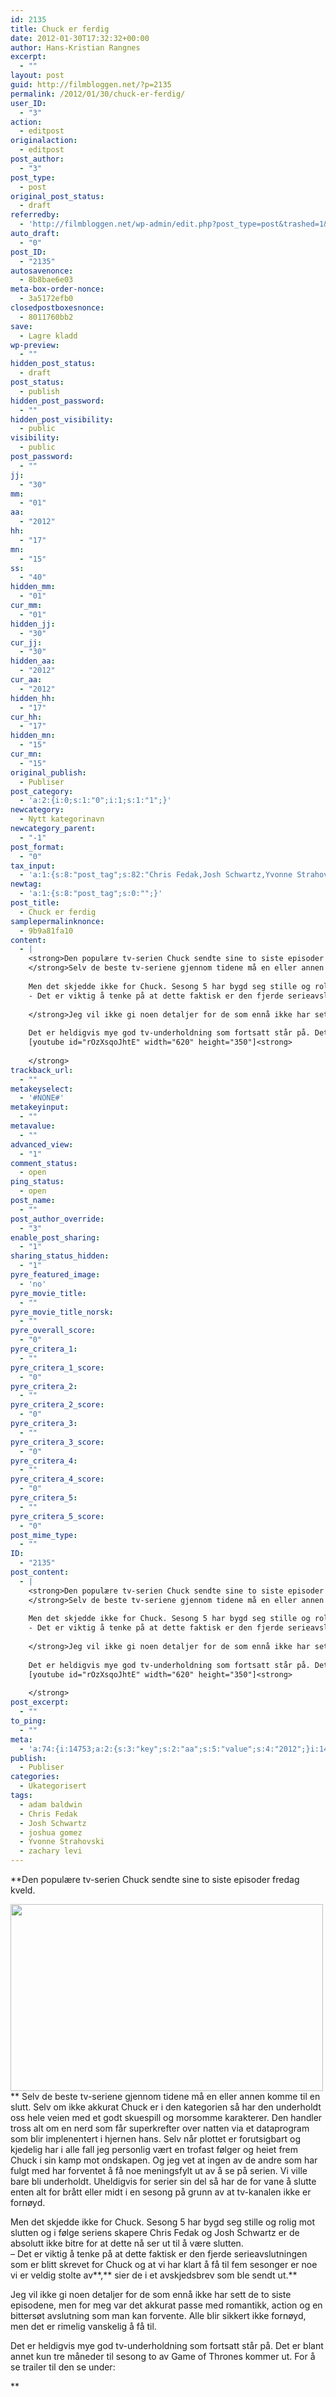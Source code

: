 ```yaml
---
id: 2135
title: Chuck er ferdig
date: 2012-01-30T17:32:32+00:00
author: Hans-Kristian Rangnes
excerpt:
  - ""
layout: post
guid: http://filmbloggen.net/?p=2135
permalink: /2012/01/30/chuck-er-ferdig/
user_ID:
  - "3"
action:
  - editpost
originalaction:
  - editpost
post_author:
  - "3"
post_type:
  - post
original_post_status:
  - draft
referredby:
  - 'http://filmbloggen.net/wp-admin/edit.php?post_type=post&trashed=1&ids=2114'
auto_draft:
  - "0"
post_ID:
  - "2135"
autosavenonce:
  - 8b8bae6e03
meta-box-order-nonce:
  - 3a5172efb0
closedpostboxesnonce:
  - 8011760bb2
save:
  - Lagre kladd
wp-preview:
  - ""
hidden_post_status:
  - draft
post_status:
  - publish
hidden_post_password:
  - ""
hidden_post_visibility:
  - public
visibility:
  - public
post_password:
  - ""
jj:
  - "30"
mm:
  - "01"
aa:
  - "2012"
hh:
  - "17"
mn:
  - "15"
ss:
  - "40"
hidden_mm:
  - "01"
cur_mm:
  - "01"
hidden_jj:
  - "30"
cur_jj:
  - "30"
hidden_aa:
  - "2012"
cur_aa:
  - "2012"
hidden_hh:
  - "17"
cur_hh:
  - "17"
hidden_mn:
  - "15"
cur_mn:
  - "15"
original_publish:
  - Publiser
post_category:
  - 'a:2:{i:0;s:1:"0";i:1;s:1:"1";}'
newcategory:
  - Nytt kategorinavn
newcategory_parent:
  - "-1"
post_format:
  - "0"
tax_input:
  - 'a:1:{s:8:"post_tag";s:82:"Chris Fedak,Josh Schwartz,Yvonne Strahovski,zachary levi,adam baldwin,joshua gomez";}'
newtag:
  - 'a:1:{s:8:"post_tag";s:0:"";}'
post_title:
  - Chuck er ferdig
samplepermalinknonce:
  - 9b9a81fa10
content:
  - |
    <strong>Den populære tv-serien Chuck sendte sine to siste episoder fredag kveld.<!--more--><a href="http://filmbloggen.net/?attachment_id=2179" rel="attachment wp-att-2179"><img class="alignnone size-full wp-image-2179" title="chuck-season-5-cast" src="http://filmbloggen.net/wp-content/uploads//2012/01/chuck-season-5-cast.jpg" alt="" width="500" height="299" /></a>
    </strong>Selv de beste tv-seriene gjennom tidene må en eller annen komme til en slutt. Selv om ikke akkurat Chuck er i den kategorien så har den underholdt oss hele veien med et godt skuespill og morsomme karakterer. Den handler tross alt om en nerd som får superkrefter over natten via et dataprogram som blir implenentert i hjernen hans. Selv når plottet er forutsigbart og kjedelig har i alle fall jeg personlig vært en trofast følger og heiet frem Chuck i sin kamp mot ondskapen. Og jeg vet at ingen av de andre som har fulgt med har forventet å få noe meningsfylt ut av å se på serien. Vi ville bare bli underholdt. Uheldigvis for serier sin del så har de for vane å slutte enten alt for brått eller midt i en sesong på grunn av at tv-kanalen ikke er fornøyd.
    
    Men det skjedde ikke for Chuck. Sesong 5 har bygd seg stille og rolig mot slutten og i følge seriens skapere Chris Fedak og Josh Schwartz er de absolutt ikke bitre for at dette nå ser ut til å være slutten.
    - Det er viktig å tenke på at dette faktisk er den fjerde serieavslutningen som er blitt skrevet for Chuck og at vi har klart å få til fem sesonger er noe vi er veldig stolte av<strong>, </strong>sier de i et avskjedsbrev som ble sendt ut.<strong>
    
    </strong>Jeg vil ikke gi noen detaljer for de som ennå ikke har sett de to siste episodene, men for meg var det akkurat passe med romantikk, action og en bittersøt avslutning som man kan forvente. Alle blir sikkert ikke fornøyd, men det er rimelig vanskelig å få til.
    
    Det er heldigvis mye god tv-underholdning som fortsatt står på. Det er blant annet kun tre måneder til sesong to av Game of Thrones kommer ut. For å se trailer til den se under:
    [youtube id="rOzXsqoJhtE" width="620" height="350"]<strong>
    
    </strong>
trackback_url:
  - ""
metakeyselect:
  - '#NONE#'
metakeyinput:
  - ""
metavalue:
  - ""
advanced_view:
  - "1"
comment_status:
  - open
ping_status:
  - open
post_name:
  - ""
post_author_override:
  - "3"
enable_post_sharing:
  - "1"
sharing_status_hidden:
  - "1"
pyre_featured_image:
  - 'no'
pyre_movie_title:
  - ""
pyre_movie_title_norsk:
  - ""
pyre_overall_score:
  - "0"
pyre_critera_1:
  - ""
pyre_critera_1_score:
  - "0"
pyre_critera_2:
  - ""
pyre_critera_2_score:
  - "0"
pyre_critera_3:
  - ""
pyre_critera_3_score:
  - "0"
pyre_critera_4:
  - ""
pyre_critera_4_score:
  - "0"
pyre_critera_5:
  - ""
pyre_critera_5_score:
  - "0"
post_mime_type:
  - ""
ID:
  - "2135"
post_content:
  - |
    <strong>Den populære tv-serien Chuck sendte sine to siste episoder fredag kveld.<!--more--><a href="http://filmbloggen.net/?attachment_id=2179" rel="attachment wp-att-2179"><img class="alignnone size-full wp-image-2179" title="chuck-season-5-cast" src="http://filmbloggen.net/wp-content/uploads//2012/01/chuck-season-5-cast.jpg" alt="" width="500" height="299" /></a>
    </strong>Selv de beste tv-seriene gjennom tidene må en eller annen komme til en slutt. Selv om ikke akkurat Chuck er i den kategorien så har den underholdt oss hele veien med et godt skuespill og morsomme karakterer. Den handler tross alt om en nerd som får superkrefter over natten via et dataprogram som blir implenentert i hjernen hans. Selv når plottet er forutsigbart og kjedelig har i alle fall jeg personlig vært en trofast følger og heiet frem Chuck i sin kamp mot ondskapen. Og jeg vet at ingen av de andre som har fulgt med har forventet å få noe meningsfylt ut av å se på serien. Vi ville bare bli underholdt. Uheldigvis for serier sin del så har de for vane å slutte enten alt for brått eller midt i en sesong på grunn av at tv-kanalen ikke er fornøyd.
    
    Men det skjedde ikke for Chuck. Sesong 5 har bygd seg stille og rolig mot slutten og i følge seriens skapere Chris Fedak og Josh Schwartz er de absolutt ikke bitre for at dette nå ser ut til å være slutten.
    - Det er viktig å tenke på at dette faktisk er den fjerde serieavslutningen som er blitt skrevet for Chuck og at vi har klart å få til fem sesonger er noe vi er veldig stolte av<strong>, </strong>sier de i et avskjedsbrev som ble sendt ut.<strong>
    
    </strong>Jeg vil ikke gi noen detaljer for de som ennå ikke har sett de to siste episodene, men for meg var det akkurat passe med romantikk, action og en bittersøt avslutning som man kan forvente. Alle blir sikkert ikke fornøyd, men det er rimelig vanskelig å få til.
    
    Det er heldigvis mye god tv-underholdning som fortsatt står på. Det er blant annet kun tre måneder til sesong to av Game of Thrones kommer ut. For å se trailer til den se under:
    [youtube id="rOzXsqoJhtE" width="620" height="350"]<strong>
    
    </strong>
post_excerpt:
  - ""
to_ping:
  - ""
meta:
  - 'a:74:{i:14753;a:2:{s:3:"key";s:2:"aa";s:5:"value";s:4:"2012";}i:14731;a:2:{s:3:"key";s:6:"action";s:5:"value";s:8:"editpost";}i:14784;a:2:{s:3:"key";s:13:"advanced_view";s:5:"value";s:1:"1";}i:14740;a:2:{s:3:"key";s:13:"autosavenonce";s:5:"value";s:10:"e2b0bffbde";}i:14738;a:2:{s:3:"key";s:10:"auto_draft";s:5:"value";s:1:"0";}i:14742;a:2:{s:3:"key";s:20:"closedpostboxesnonce";s:5:"value";s:10:"11bcd81d49";}i:14785;a:2:{s:3:"key";s:14:"comment_status";s:5:"value";s:4:"open";}i:14777;a:2:{s:3:"key";s:7:"content";s:5:"value";s:73:"Den populære tv-serien Chuck sendte sine to siste episoder fredag kveld.";}i:14762;a:2:{s:3:"key";s:6:"cur_aa";s:5:"value";s:4:"2012";}i:14764;a:2:{s:3:"key";s:6:"cur_hh";s:5:"value";s:2:"15";}i:14760;a:2:{s:3:"key";s:6:"cur_jj";s:5:"value";s:2:"29";}i:14758;a:2:{s:3:"key";s:6:"cur_mm";s:5:"value";s:2:"01";}i:14766;a:2:{s:3:"key";s:6:"cur_mn";s:5:"value";s:2:"46";}i:14789;a:2:{s:3:"key";s:19:"enable_post_sharing";s:5:"value";s:1:"1";}i:14778;a:2:{s:3:"key";s:7:"excerpt";s:5:"value";s:0:"";}i:14754;a:2:{s:3:"key";s:2:"hh";s:5:"value";s:2:"15";}i:14761;a:2:{s:3:"key";s:9:"hidden_aa";s:5:"value";s:4:"2012";}i:14763;a:2:{s:3:"key";s:9:"hidden_hh";s:5:"value";s:2:"15";}i:14759;a:2:{s:3:"key";s:9:"hidden_jj";s:5:"value";s:2:"29";}i:14757;a:2:{s:3:"key";s:9:"hidden_mm";s:5:"value";s:2:"01";}i:14765;a:2:{s:3:"key";s:9:"hidden_mn";s:5:"value";s:2:"46";}i:14747;a:2:{s:3:"key";s:20:"hidden_post_password";s:5:"value";s:0:"";}i:14745;a:2:{s:3:"key";s:18:"hidden_post_status";s:5:"value";s:5:"draft";}i:14748;a:2:{s:3:"key";s:22:"hidden_post_visibility";s:5:"value";s:6:"public";}i:14806;a:2:{s:3:"key";s:2:"ID";s:5:"value";s:4:"2135";}i:14751;a:2:{s:3:"key";s:2:"jj";s:5:"value";s:2:"29";}i:14741;a:2:{s:3:"key";s:20:"meta-box-order-nonce";s:5:"value";s:10:"480c178557";}i:14781;a:2:{s:3:"key";s:12:"metakeyinput";s:5:"value";s:0:"";}i:14780;a:2:{s:3:"key";s:13:"metakeyselect";s:5:"value";s:6:"#NONE#";}i:14782;a:2:{s:3:"key";s:9:"metavalue";s:5:"value";s:0:"";}i:14752;a:2:{s:3:"key";s:2:"mm";s:5:"value";s:2:"01";}i:14755;a:2:{s:3:"key";s:2:"mn";s:5:"value";s:2:"46";}i:14769;a:2:{s:3:"key";s:11:"newcategory";s:5:"value";s:17:"Nytt kategorinavn";}i:14770;a:2:{s:3:"key";s:18:"newcategory_parent";s:5:"value";s:2:"-1";}i:14732;a:2:{s:3:"key";s:14:"originalaction";s:5:"value";s:8:"editpost";}i:14735;a:2:{s:3:"key";s:20:"original_post_status";s:5:"value";s:10:"auto-draft";}i:14767;a:2:{s:3:"key";s:16:"original_publish";s:5:"value";s:8:"Publiser";}i:14786;a:2:{s:3:"key";s:11:"ping_status";s:5:"value";s:4:"open";}i:14733;a:2:{s:3:"key";s:11:"post_author";s:5:"value";s:1:"3";}i:14788;a:2:{s:3:"key";s:20:"post_author_override";s:5:"value";s:1:"3";}i:14807;a:2:{s:3:"key";s:12:"post_content";s:5:"value";s:73:"Den populære tv-serien Chuck sendte sine to siste episoder fredag kveld.";}i:14808;a:2:{s:3:"key";s:12:"post_excerpt";s:5:"value";s:0:"";}i:14772;a:2:{s:3:"key";s:11:"post_format";s:5:"value";s:1:"0";}i:14739;a:2:{s:3:"key";s:7:"post_ID";s:5:"value";s:4:"2135";}i:14805;a:2:{s:3:"key";s:14:"post_mime_type";s:5:"value";s:0:"";}i:14787;a:2:{s:3:"key";s:9:"post_name";s:5:"value";s:0:"";}i:14750;a:2:{s:3:"key";s:13:"post_password";s:5:"value";s:0:"";}i:14746;a:2:{s:3:"key";s:11:"post_status";s:5:"value";s:5:"draft";}i:14775;a:2:{s:3:"key";s:10:"post_title";s:5:"value";s:15:"Chuck er ferdig";}i:14734;a:2:{s:3:"key";s:9:"post_type";s:5:"value";s:4:"post";}i:14795;a:2:{s:3:"key";s:14:"pyre_critera_1";s:5:"value";s:0:"";}i:14796;a:2:{s:3:"key";s:20:"pyre_critera_1_score";s:5:"value";s:1:"0";}i:14797;a:2:{s:3:"key";s:14:"pyre_critera_2";s:5:"value";s:0:"";}i:14798;a:2:{s:3:"key";s:20:"pyre_critera_2_score";s:5:"value";s:1:"0";}i:14799;a:2:{s:3:"key";s:14:"pyre_critera_3";s:5:"value";s:0:"";}i:14800;a:2:{s:3:"key";s:20:"pyre_critera_3_score";s:5:"value";s:1:"0";}i:14801;a:2:{s:3:"key";s:14:"pyre_critera_4";s:5:"value";s:0:"";}i:14802;a:2:{s:3:"key";s:20:"pyre_critera_4_score";s:5:"value";s:1:"0";}i:14803;a:2:{s:3:"key";s:14:"pyre_critera_5";s:5:"value";s:0:"";}i:14804;a:2:{s:3:"key";s:20:"pyre_critera_5_score";s:5:"value";s:1:"0";}i:14791;a:2:{s:3:"key";s:19:"pyre_featured_image";s:5:"value";s:2:"no";}i:14792;a:2:{s:3:"key";s:16:"pyre_movie_title";s:5:"value";s:0:"";}i:14793;a:2:{s:3:"key";s:22:"pyre_movie_title_norsk";s:5:"value";s:0:"";}i:14794;a:2:{s:3:"key";s:18:"pyre_overall_score";s:5:"value";s:1:"0";}i:14736;a:2:{s:3:"key";s:10:"referredby";s:5:"value";s:49:"http://filmbloggen.net/wp-admin/edit-comments.php";}i:14776;a:2:{s:3:"key";s:20:"samplepermalinknonce";s:5:"value";s:10:"d71e2915dd";}i:14743;a:2:{s:3:"key";s:4:"save";s:5:"value";s:11:"Lagre kladd";}i:14790;a:2:{s:3:"key";s:21:"sharing_status_hidden";s:5:"value";s:1:"1";}i:14756;a:2:{s:3:"key";s:2:"ss";s:5:"value";s:2:"48";}i:14809;a:2:{s:3:"key";s:7:"to_ping";s:5:"value";s:0:"";}i:14779;a:2:{s:3:"key";s:13:"trackback_url";s:5:"value";s:0:"";}i:14730;a:2:{s:3:"key";s:7:"user_ID";s:5:"value";s:1:"3";}i:14749;a:2:{s:3:"key";s:10:"visibility";s:5:"value";s:6:"public";}i:14744;a:2:{s:3:"key";s:10:"wp-preview";s:5:"value";s:0:"";}}'
publish:
  - Publiser
categories:
  - Ukategorisert
tags:
  - adam baldwin
  - Chris Fedak
  - Josh Schwartz
  - joshua gomez
  - Yvonne Strahovski
  - zachary levi
---
```

**Den populære tv-serien Chuck sendte sine to siste episoder fredag kveld.<!--more-->

<a href="http://filmbloggen.net/2012/01/30/chuck-er-ferdig/chuck-season-5-cast/" rel="attachment wp-att-2179"><img class="alignnone size-full wp-image-2179" src="http://filmbloggen.net/wp-content/uploads//2012/01/chuck-season-5-cast.jpg" alt="" width="500" height="299" /></a>  
** Selv de beste tv-seriene gjennom tidene må en eller annen komme til en slutt. Selv om ikke akkurat Chuck er i den kategorien så har den underholdt oss hele veien med et godt skuespill og morsomme karakterer. Den handler tross alt om en nerd som får superkrefter over natten via et dataprogram som blir implenentert i hjernen hans. Selv når plottet er forutsigbart og kjedelig har i alle fall jeg personlig vært en trofast følger og heiet frem Chuck i sin kamp mot ondskapen. Og jeg vet at ingen av de andre som har fulgt med har forventet å få noe meningsfylt ut av å se på serien. Vi ville bare bli underholdt. Uheldigvis for serier sin del så har de for vane å slutte enten alt for brått eller midt i en sesong på grunn av at tv-kanalen ikke er fornøyd.

Men det skjedde ikke for Chuck. Sesong 5 har bygd seg stille og rolig mot slutten og i følge seriens skapere Chris Fedak og Josh Schwartz er de absolutt ikke bitre for at dette nå ser ut til å være slutten.  
&#8211; Det er viktig å tenke på at dette faktisk er den fjerde serieavslutningen som er blitt skrevet for Chuck og at vi har klart å få til fem sesonger er noe vi er veldig stolte av**,** sier de i et avskjedsbrev som ble sendt ut.**</p> 

</strong>Jeg vil ikke gi noen detaljer for de som ennå ikke har sett de to siste episodene, men for meg var det akkurat passe med romantikk, action og en bittersøt avslutning som man kan forvente. Alle blir sikkert ikke fornøyd, men det er rimelig vanskelig å få til.

Det er heldigvis mye god tv-underholdning som fortsatt står på. Det er blant annet kun tre måneder til sesong to av Game of Thrones kommer ut. For å se trailer til den se under:

<div class="video-shortcode">
</div>

**</p> 

</strong>